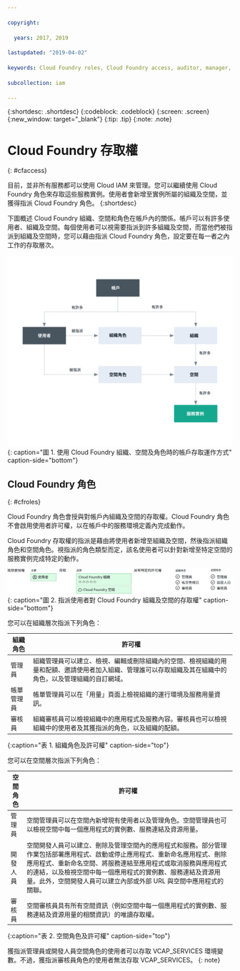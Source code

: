 ```yaml
---

copyright:

  years: 2017, 2019

lastupdated: "2019-04-02"

keywords: Cloud Foundry roles, Cloud Foundry access, auditor, manager, developer, billing manager

subcollection: iam

---
```


{:shortdesc: .shortdesc}
{:codeblock: .codeblock}
{:screen: .screen}
{:new_window: target="_blank"}
{:tip: .tip}
{:note: .note}

# Cloud Foundry 存取權
{: #cfaccess}

目前，並非所有服務都可以使用 Cloud IAM 來管理。您可以繼續使用 Cloud Foundry 角色來存取這些服務實例。使用者會新增至實例所屬的組織及空間，並獲得指派 Cloud Foundry 角色。
{:shortdesc}

下圖概述 Cloud Foundry 組織、空間和角色在帳戶內的關係。帳戶可以有許多使用者、組織及空間。每個使用者可以視需要指派到許多組織及空間，而當他們被指派到組織及空間時，您可以藉由指派 Cloud Foundry 角色，設定要在每一者之內工作的存取層次。

![使用 Cloud Foundry 組織、空間及角色時的帳戶存取運作方式](images/cf-diagram.svg "使用 Cloud Foundry 組織、空間及角色時的帳戶存取運作方式"){: caption="圖 1. 使用 Cloud Foundry 組織、空間及角色時的帳戶存取運作方式" caption-side="bottom"}

## Cloud Foundry 角色
{: #cfroles}

Cloud Foundry 角色會授與對帳戶內組織及空間的存取權。Cloud Foundry 角色不會啟用使用者許可權，以在帳戶中的服務環境定義內完成動作。

Cloud Foundry 存取權的指派是藉由將使用者新增至組織及空間，然後指派組織角色和空間角色。視指派的角色類型而定，該名使用者可以針對新增至特定空間的服務實例完成特定的動作。

![Cloud Foundry 存取權](images/CF.svg "指派使用者對 Cloud Foundry 組織及空間的存取權"){: caption="圖 2. 指派使用者對 Cloud Foundry 組織及空間的存取權" caption-side="bottom"}

您可以在組織層次指派下列角色：

|組織角色|許可權|
|-------------------|-------------|
|管理員|組織管理員可以建立、檢視、編輯或刪除組織內的空間、檢視組織的用量和配額、邀請使用者加入組織、管理誰可以存取組織及其在組織中的角色，以及管理組織的自訂網域。|
|帳單管理員|帳單管理員可以在「用量」頁面上檢視組織的運行環境及服務用量資訊。|
|審核員|組織審核員可以檢視組織中的應用程式及服務內容。審核員也可以檢視組織中的使用者及其獲指派的角色，以及組織的配額。|
{:caption="表 1. 組織角色及許可權" caption-side="top"}

您可以在空間層次指派下列角色：

|空間角色|許可權|
|------------|-------------|
|管理員|空間管理員可以在空間內新增現有使用者以及管理角色。空間管理員也可以檢視空間中每一個應用程式的實例數、服務連結及資源用量。|
|開發人員|空間開發人員可以建立、刪除及管理空間內的應用程式和服務。部分管理作業包括部署應用程式、啟動或停止應用程式、重新命名應用程式、刪除應用程式、重新命名空間、將服務連結至應用程式或取消服務與應用程式的連結，以及檢視空間中每一個應用程式的實例數、服務連結及資源用量。此外，空間開發人員可以建立內部或外部 URL 與空間中應用程式的關聯。|
|審核員|空間審核員具有所有空間資訊（例如空間中每一個應用程式的實例數、服務連結及資源用量的相關資訊）的唯讀存取權。|
{:caption="表 2. 空間角色及許可權" caption-side="top"}

獲指派管理員或開發人員空間角色的使用者可以存取 VCAP_SERVICES 環境變數。不過，獲指派審核員角色的使用者無法存取 VCAP_SERVICES。
{: note}
